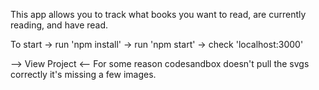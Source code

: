 This app allows you to track what books you want to read, are currently reading, and have read.

To start -> run 'npm install' -> run 'npm start' -> check 'localhost:3000'

--> View Project <-- For some reason codesandbox doesn't pull the svgs correctly it's missing a few images.
